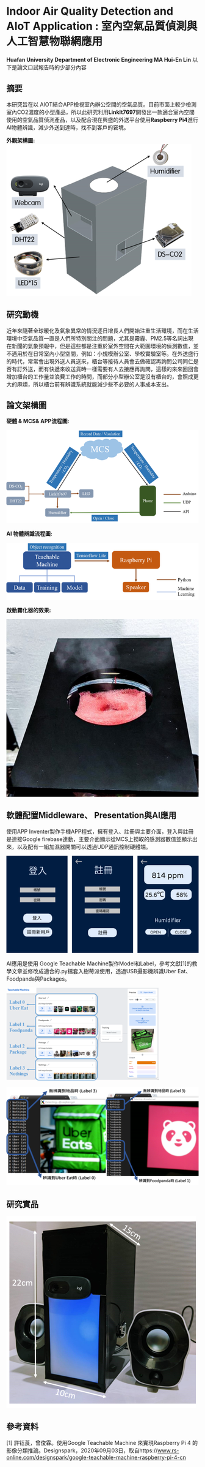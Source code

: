 # Indoor Air Quality Detection and AIoT Application  : 室內空氣品質偵測與人工智慧物聯網應用 
**Huafan University Department of Electronic Engineering MA Hui-En Lin**
以下是論文口試報告時的少部分內容

## 摘要
  本研究旨在以 AIOT結合APP檢視室內辦公空間的空氣品質。目前市面上較少檢測室內CO2濃度的小型產品，所以此研究利用**LinkIt7697**開發出一款適合室內空間使用的空氣品質偵測產品，以及配合現在興盛的外送平台使用**Raspberry Pi4**進行AI物體辨識，減少外送到達時，找不到客戶的窘境。
  
  **外觀架構圖:**
![image](https://github.com/FeenLin/Master_of_Science_thesis/blob/master/Picture/1.png)

## 研究動機
近年來隨著全球暖化及氣象異常的情況逐日增長人們開始注重生活環境，而在生活環境中空氣品質一直是人們所特別關注的問題，尤其是霧霾、PM2.5等名詞出現在新聞的氣象預報中，但是這些都是注重於室外空間在大範圍環境的偵測數值，並不適用於在日常室內小型空間，例如：小規模辦公室、學校實驗室等。在外送盛行的時代，常常會出現外送人員送來，櫃台等接待人員會去做確認再詢問公司同仁是否有訂外送，而有快遞來收送貨時一樣需要有人去接應再詢問，這樣的來來回回會增加櫃台的工作量並浪費工作的時間，而部分小型辦公室是沒有櫃台的，會照成更大的麻煩，所以櫃台前有辨識系統就能減少些不必要的人事成本支出。


## 論文架構圖
  **硬體 & MCS& APP流程圖:**

![image](https://github.com/FeenLin/Master_of_Science_thesis/blob/master/Picture/2.png)

  **AI 物體辨識流程圖:**

![image](https://github.com/FeenLin/Master_of_Science_thesis/blob/master/Picture/3.png)

   **啟動霧化器的效果:**

![image](https://github.com/FeenLin/Master_of_Science_thesis/blob/master/Picture/humi.jpg)

## 軟體配置Middleware、 Presentation與AI應用
使用APP Inventer製作手機APP程式，擁有登入、註冊與主要介面，登入與註冊是連接Google firebase連動，主要介面顯示從MCS上撈取的感測器數值並顯示出來，以及配有一組加濕器開關可以透過UDP通訊控制硬體端。

![image](https://github.com/FeenLin/Master_of_Science_thesis/blob/master/Picture/app.png)

AI應用是使用 Google Teachable Machine製作Model和Label，參考文獻[1]的教學文章並修改成適合的.py檔套入樹莓派使用，透過USB攝影機辨識Uber Eat、Foodpanda與Packages。

![image](https://github.com/FeenLin/Master_of_Science_thesis/blob/master/Picture/tm1.png)

![image](https://github.com/FeenLin/Master_of_Science_thesis/blob/master/Picture/tm2.png)

## 研究實品
![image](https://github.com/FeenLin/Master_of_Science_thesis/blob/master/Picture/final.png)
## 參考資料
[1]	許钰莨，曾俊霖。使用Google Teachable Machine 來實現Raspberry Pi 4 的影像分類推論。Designspark，2020年09月03日，取自https://www.rs-online.com/designspark/google-teachable-machine-raspberry-pi-4-cn

